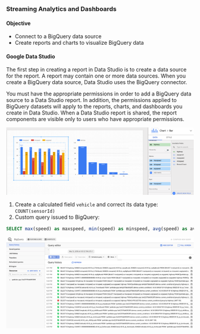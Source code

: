 ### Streaming Analytics and Dashboards
#### Objective
* Connect to a BigQuery data source
* Create reports and charts to visualize BigQuery data

#### Google Data Studio
The first step in creating a report in Data Studio is to create a data source for the report. A report may contain one or more data sources. When you create a BigQuery data source, Data Studio uses the BigQuery connector.

You must have the appropriate permissions in order to add a BigQuery data source to a Data Studio report. In addition, the permissions applied to BigQuery datasets will apply to the reports, charts, and dashboards you create in Data Studio. When a Data Studio report is shared, the report components are visible only to users who have appropriate permissions.

![alt-text](figs/studio.png)

1. Create a calculated field `vehicle` and correct its data type: `COUNT(sensorId)`
2. Custom query issued to BigQuery:

```SQL
SELECT max(speed) as maxspeed, min(speed) as minspeed, avg(speed) as avgspeed, highway FROM [<PROJECTID>:demos.current_conditions] group by highway
```

![alt-text](figs/query.png)
